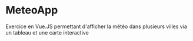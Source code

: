 # MeteoApp
Exercice en Vue.JS permettant d'afficher la météo dans plusieurs villes via un tableau et une carte interactive
